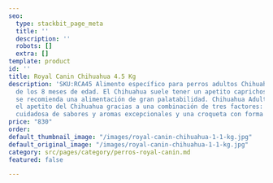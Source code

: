 ```yaml
---
seo:
  type: stackbit_page_meta
  title: ''
  description: ''
  robots: []
  extra: []
template: product
id: ''
title: Royal Canin Chihuahua 4.5 Kg
description: 'SKU:RCA45 Alimento específico para perros adultos Chihuahua a partir
  de los 8 meses de edad. El Chihuahua suele tener un apetito caprichoso. Por ello
  se recomienda una alimentación de gran palatabilidad. Chihuahua Adulto satisface
  el apetito del Chihuahua gracias a una combinación de tres factores: una selección
  cuidadosa de sabores y aromas excepcionales y una croqueta con forma y tamaño personalizados.'
price: "830"
order: 
default_thumbnail_image: "/images/royal-canin-chihuahua-1-1-kg.jpg"
default_original_image: "/images/royal-canin-chihuahua-1-1-kg.jpg"
category: src/pages/category/perros-royal-canin.md
featured: false

---
```

